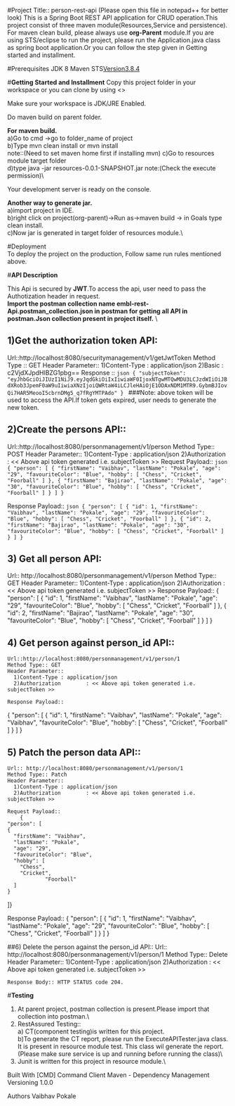 #Project Title:: person-rest-api (Please open this file in notepad++ for better look)
 This is a Spring Boot REST API application for CRUD operation.This project consist of three maven module(Resources,Service and persistence). For maven clean build, please always use **org-Parent** module.If you are using STS/eclipse to run the project, please run the Application.java class as spring boot application.Or you can follow the step given in Getting started and installment.

#Prerequisites
JDK 8
Maven
STS[Version3.8.4](optional)

#**Getting Started and Installment**
Copy this project folder in your workspace or you can clone by using <<URL>>

Make sure your workspace is JDK/JRE Enabled.

Do maven build on parent folder.

**For maven build.** \
a)Go to cmd ->go to folder_name of project\
b)Type mvn clean install or mvn install \
 note::(Need to set maven home first if installing mvn)
c)Go to resources module target folder \
d)type java -jar resources-0.0.1-SNAPSHOT.jar note:(Check the execute permission)\

Your development server is ready on the console.

**Another way to generate jar.** \
a)import project in IDE. \
b)right click on project(org-parent)->Run as->maven build -> in Goals type clean install. \
c)Now jar is generated in target folder of resources module.\
 


#Deployment \
To deploy the project on the production, Follow same run rules mentioned above.


#**API Description**

 This Api is secured by **JWT**.To access the api, user need to pass the Authotization header in request.\
 **Import the postman collection name embl-rest-Api.postman_collection.json in postman for getting all API in postman.Json collection   present in project itself.** \
 

## 1)Get the authorization token API:
  Url::http://localhost:8080/securitymanagement/v1/getJwtToken
  Method Type :: GET
  Header Parameter:: 
      1)Content-Type : application/json
	  2)Basic		 : c2VjdXJpdHlBZG1pbg==
  Response ::
       ```json
       {
  "subjectToken": "eyJhbGciOiJIUzI1NiJ9.eyJqdGkiOiIxIiwiaWF0IjoxNTgwMTQwMDU3LCJzdWIiOiJBdXRob3JpemF0aW9uIiwiaXNzIjoiQWRtaW4iLCJleHAiOjE1ODAxNDM1MTR9.GybmBJIovQi7HAR5MeooI5cbrnDMg5_q7fRgYMTPAdo"
      }
      ```
  ###Note: above token will be used to access the API.If token gets expired, user needs to generate the new token.

## 2)Create the persons API::
  Url::http://localhost:8080/personmanagement/v1/person
  Method Type:: POST
  Header Parameter:: 
      1)Content-Type : application/json
	  2)Authorization		 : << Above api token generated i.e. subjectToken >>
  Request Payload:: 
    ```json
    {
	"person": [
    {
      "firstName": "Vaibhav",
      "lastName": "Pokale",
      "age": "29",
      "favouriteColor": "Blue",
      "hobby": [
        "Chess",
        "Cricket",
				"Foorball"
      ]
		},
		{
      "firstName": "Bajirao",
      "lastName": "Pokale",
      "age": "30",
      "favouriteColor": "Blue",
      "hobby": [
        "Chess",
        "Cricket",
				"Foorball"
			]
		}
	]
	}
	```
  
   Response Payload:: 
    ```json
      {
  "person": [
    {
      "id": 1,
      "firstName": "Vaibhav",
      "lastName": "Pokale",
      "age": "29",
      "favouriteColor": "Blue",
      "hobby": [
        "Chess",
        "Cricket",
        "Foorball"
      ]
    },
    {
      "id": 2,
      "firstName": "Bajirao",
      "lastName": "Pokale",
      "age": "30",
      "favouriteColor": "Blue",
      "hobby": [
        "Chess",
        "Cricket",
        "Foorball"
				]
		}
	]
	}
	```

## 3) Get all person API:
   Url::  http://localhost:8080/personmanagement/v1/person
   Method Type:: GET
   Header Parameter:: 
      1)Content-Type : application/json
	  2)Authorization		 : << Above api token generated i.e. subjectToken >>
   Response Payload::
     {
  "person": [
    {
      "id": 1,
      "firstName": "Vaibhav",
      "lastName": "Pokale",
      "age": "29",
      "favouriteColor": "Blue",
      "hobby": [
        "Chess",
        "Cricket",
        "Foorball"
      ]
    },
    {
      "id": 2,
      "firstName": "Bajirao",
      "lastName": "Pokale",
      "age": "30",
      "favouriteColor": "Blue",
      "hobby": [
        "Chess",
        "Cricket",
        "Foorball"
				]
		}
	]
	}
	
## 4) Get person against person_id API::	
    Url::http://localhost:8080/personmanagement/v1/person/1
	Method Type:: GET
    Header Parameter:: 
      1)Content-Type : application/json
	  2)Authorization		 : << Above api token generated i.e. subjectToken >>
    
	Response Payload::
   {
  "person": [
    {
      "id": 1,
      "firstName": "Vaibhav",
      "lastName": "Pokale",
      "age": "Vaibhav",
      "favouriteColor": "Blue",
      "hobby": [
        "Chess",
        "Cricket",
        "Foorball"
			]
		}
	]
	}

## 5) Patch the person data API::
    Url:: http://localhost:8080/personmanagement/v1/person/1
	Method Type:: Patch
    Header Parameter:: 
      1)Content-Type : application/json
	  2)Authorization		 : << Above api token generated i.e. subjectToken >>
	
	Request Payload::
		{
	"person": [
    {
      "firstName": "Vaibhav",
      "lastName": "Pokale",
      "age": "29",
      "favouriteColor": "Blue",
      "hobby": [
        "Chess",
        "Cricket",
				"Foorball"
      ]
    }
  ]}
    
  Response Payload:: 
  {
  "person": [
    {
      "id": 1,
      "firstName": "Vaibhav",
      "lastName": "Pokale",
      "age": "29",
      "favouriteColor": "Blue",
      "hobby": [
        "Chess",
        "Cricket",
        "Foorball"
      ]
    }
  ]
}

##6) Delete the person against the person_id API::
    Url:: http://localhost:8080/personmanagement/v1/person/1
	Method Type:: Delete
    Header Parameter:: 
      1)Content-Type : application/json
	  2)Authorization		 : << Above api token generated i.e. subjectToken >>
	
	Response Body:: HTTP STATUS code 204.

#**Testing**
 1) At parent project, postman collection is present.Please import that collection into postman.\
 2) RestAssured Testing::\
    a) CT(component testing)is written for this project. \
    b)To generate the CT report, please run the ExecuteAPITester.java class. It is present in resource module test. This class wil generate the report.(Please make sure service is up and running before running the class)\
 3) Junit is written for this project in resource module.\	
	   

Built With
[CMD] Command Client
Maven - Dependency Management
Versioning
1.0.0

Authors
Vaibhav Pokale
